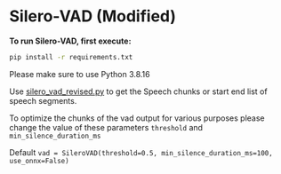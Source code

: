 # Silero-VAD (Modified)

**To run Silero-VAD, first execute:**

```bash
pip install -r requirements.txt
```
Please make sure to use Python 3.8.16 

Use [silero_vad_revised.py](silero_vad_revised.py) to get the Speech chunks or start end list of speech segments.

To optimize the chunks of the vad output for various purposes please change the value of these parameters `threshold` and `min_silence_duration_ms` 

Default `vad = SileroVAD(threshold=0.5, min_silence_duration_ms=100, use_onnx=False)`

